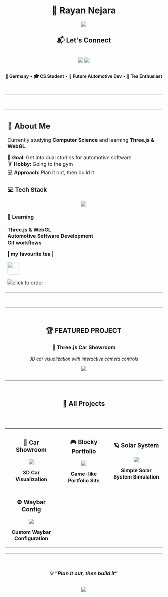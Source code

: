<div align="center">

# 👋 Rayan Nejara

<img src="https://readme-typing-svg.herokuapp.com?font=Fira+Code&size=24&duration=3000&pause=1000&color=D2691E&background=FFFFFF00&center=true&vCenter=true&width=700&lines=Computer+Science+Student;Automotive+Enthusiast;WebGL+%26+Three.js+Learner" />

<br/>

## 📬 Let's Connect

<br>

<a href="https://www.linkedin.com/in/rayannejara/">
<img src="https://img.shields.io/badge/LinkedIn-0077B5?style=for-the-badge&logo=linkedin&logoColor=white" />
</a>
<a href="https://discord.gg/WTTypSwm35">
<img src="https://img.shields.io/badge/Discord-5865F2?style=for-the-badge&logo=discord&logoColor=white" />
</a>
<br>
<br/>

**📍 Germany** • **🎓 CS Student** • **🚗 Future Automotive Dev** • **🍵 Tea Enthusiast** 

</div>
<br/>

---

<br/>

<div align="center">
<table width="100%">
<tr>
<td width="1000px" valign="top">

## 🚀 About Me

Currently studying **Computer Science** and learning **Three.js & WebGL**. 

🎯 **Goal:** Get into dual studies for automotive software  
🏋️ **Hobby:** Going to the gym  
💻 **Approach:** Plan it out, then build it



### 💻 Tech Stack

<div align="center">
<img src="https://skillicons.dev/icons?i=docker,js,react,threejs,html,css,git,github,neovim,blender,figma&theme=dark" />
</div>



#### 🎯 **Learning**
 **Three.js & WebGL**
 <br>
 **Automotive Software Development**
  <br>
 **Git workflows**
<br/>
 **<div>| my favourite tea |</div>**

<a align="center" target="_blank" href="https://www.ahmadtea.de/ahmad-tea-green-tea-br-250-g-loser-tee.html">
  <img height="40px" src="https://raw.githubusercontent.com/gist/R-Nejara/0b306b4415475c626f10c150ea3af3a5/raw/048931d160f4d30907ac5917a3be575f36aff41e/gistfile1.svg" style="vertical-align:middle; opacity:0.7;" />
</a>


<br/>

[![click to order](https://img.shields.io/badge/click-to%20order-brightgreen)](https://www.ahmadtea.de/ahmad-tea-green-tea-br-250-g-loser-tee.html)

</td>

</tr>
</table>
</div>

<br/>

---

<br/>

<div align="center">

🏆 **FEATURED PROJECT**
---
### 🚗 **Three.js Car Showroom** 
*3D car visualization with interactive camera controls*

<a href="https://github.com/R-Nejara/threejs-car-showroom">
<img src="https://img.shields.io/badge/🔥_VIEW_PROJECT-FF6347?style=for-the-badge&logo=github&logoColor=white" />
</a>

</div>

<br/>

---

<br/>

<div align="center">

  
## 🌟 All Projects

<table width="100%">
<tr>
<td width="33%" align="center">

### 🚗 **Car Showroom**
<a href="https://github.com/R-Nejara/threejs-car-showroom">
<img src="https://img.shields.io/badge/Three.js-FF6347?style=flat&logo=three.js&logoColor=white" />
</a>

**3D Car Visualization**

</td>
<td width="33%" align="center">

### 🎮 **Blocky Portfolio**
<a href="https://github.com/R-Nejara/blocky-portfolio-game">
<img src="https://img.shields.io/badge/WebGL-D2691E?style=flat&logo=webgl&logoColor=white" />
</a>

**Game-like Portfolio Site**

</td>
<td width="33%" align="center">

### 🪐 **Solar System**
<a href="https://github.com/R-Nejara/simple-solar-system-project">
<img src="https://img.shields.io/badge/JavaScript-CD853F?style=flat&logo=javascript&logoColor=black" />
</a>

**Simple Solar System Simulation**

</td>
</tr>
<br/>
<tr>
<td width="33%" align="center">

### ⚙️ **Waybar Config**
<a href="https://github.com/R-Nejara/waybar-config">
<img src="https://img.shields.io/badge/Three.js-FF6347?style=flat&logo=json&logoColor=white" />
</a>

**Custom Waybar Configuration**

</td>

</tr>
<br/>
</table>

</div>

---

<br/>

<div align="center">

  
### 💡 *"Plan it out, then build it"*
  <br>
  <img src="https://komarev.com/ghpvc/?username=R-Nejara&color=D2691E&style=flat-square&label=Profile+Views" />
</div>
